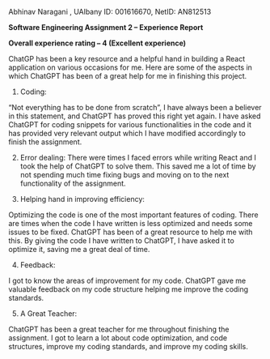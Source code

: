 Abhinav Naragani , UAlbany ID: 001616670, NetID: AN812513

**Software Engineering Assignment 2 – Experience Report**

**Overall experience rating – 4 (Excellent experience)**

ChatGP has been a key resource and a helpful hand in building a React application on various occasions for me. Here are some of the aspects in which ChatGPT has been of a great help for me in finishing this project.

1.	Coding:

“Not everything has to be done from scratch”, I have always been a believer in this statement, and ChatGPT has proved this right yet again. I have asked ChatGPT for coding snippets for various functionalities in the code and it has provided very relevant output which I have modified accordingly to finish the assignment. 

2.	Error dealing:
There were times I faced errors while writing React and I took the help of ChatGPT to solve them. This saved me a lot of time by not spending much time fixing bugs and moving on to the next functionality of the assignment.

3.	Helping hand in improving efficiency:

Optimizing the code is one of the most important features of coding. There are times when the code I have written is less optimized and needs some issues to be fixed. ChatGPT has been of a great resource to help me with this. By giving the code I have written to ChatGPT, I have asked it to optimize it, saving me a great deal of time.

4.	Feedback:

I got to know the areas of improvement for my code. ChatGPT  gave me valuable feedback on my code structure helping me improve the coding standards. 

5.	A Great Teacher:

ChatGPT has been a great teacher for me throughout finishing the assignment. I got to learn a lot about code optimization, and code structures, improve my coding standards, and improve my coding skills. 

